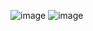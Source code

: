 ![image](https://github.com/user-attachments/assets/cd80b0bb-e545-4d8b-88e0-82bcfd405b5b)
![image](https://github.com/user-attachments/assets/4e2e99ae-5da6-49d3-acfa-ce672b0d0dd4)

